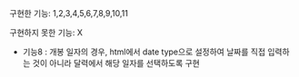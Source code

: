 구현한 기능: 1,2,3,4,5,6,7,8,9,10,11

구현하지 못한 기능: X

- 기능8 : 개봉 일자의 경우, html에서 date type으로 설정하여 날짜를 직접 입력하는 것이 아니라 달력에서 해당 일자를 선택하도록 구현